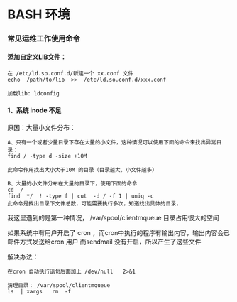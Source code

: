 # BASH 环境
### 常见运维工作使用命令

#### 添加自定义LIB文件：
    在 /etc/ld.so.conf.d/新建一个 xx.conf 文件
    echo  /path/to/lib  >>  /etc/ld.so.conf.d/xxx.conf

    加载lib: ldconfig


#### 1、系统 inode 不足
原因：大量小文件分布：

    A、只有一个或者少量目录下存在大量的小文件，这种情况可以使用下面的命令来找出异常目录：
    find / -type d -size +10M

    此命令作用找出大小大于10M 的目录（目录越大，小文件越多）

    B、大量的小文件分布在大量的目录下，使用下面的命令
    cd  / 
    find  */  ! -type f | cut  -d / -f 1 | uniq -c 
    此命令是找出目录下文件总数，可能需要执行多次，知道找出具体的目录，


我这里遇到的是第一种情况， /var/spool/clientmqueue 目录占用很大的空间

如果系统中有用户开启了 cron ，而cron中执行的程序有输出内容，输出内容会已邮件方式发送给cron 用户
而sendmail 没有开启，所以产生了这些文件

解决办法：

    在cron 自动执行语句后面加上 /dev/null   2>&1

    清理目录： /var/spool/clientmqueue
    ls  | xargs   rm  -f 
